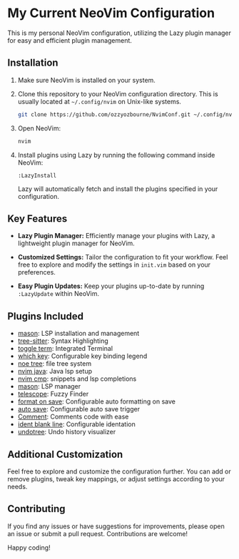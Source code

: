 
# My Current NeoVim Configuration 

This is my personal NeoVim configuration, utilizing the Lazy plugin manager for easy and efficient plugin management.

## Installation

1. Make sure NeoVim is installed on your system.

2. Clone this repository to your NeoVim configuration directory. This is usually located at `~/.config/nvim` on Unix-like systems.

    ```bash
    git clone https://github.com/ozzyozbourne/NvimConf.git ~/.config/nvim
    ```

3. Open NeoVim:

    ```bash
    nvim
    ```

4. Install plugins using Lazy by running the following command inside NeoVim:

    ```vim
    :LazyInstall
    ```

    Lazy will automatically fetch and install the plugins specified in your configuration.

## Key Features

- **Lazy Plugin Manager:** Efficiently manage your plugins with Lazy, a lightweight plugin manager for NeoVim.

- **Customized Settings:** Tailor the configuration to fit your workflow. Feel free to explore and modify the settings in `init.vim` based on your preferences.

- **Easy Plugin Updates:** Keep your plugins up-to-date by running `:LazyUpdate` within NeoVim.

## Plugins Included

- [mason](https://github.com/williamboman/mason.nvim): LSP installation and management
- [tree-sitter](https://github.com/nvim-treesitter/nvim-treesitter): Syntax Highlighting
- [toggle term](https://github.com/akinsho/toggleterm.nvim): Integrated Terminal
- [which key](https://github.com/akinsho/toggleterm.nvim): Configurable key binding legend
- [noe tree](https://github.com/nvim-neo-tree/neo-tree.nvim): file tree system
- [nvim java](https://github.com/nvim-java/nvim-java): Java lsp setup 
- [nvim cmp](https://github.com/hrsh7th/nvim-cmp): snippets and lsp completions
- [mason](https://github.com/williamboman/mason.nvim): LSP manager
- [telescope](https://github.com/nvim-telescope/telescope.nvim): Fuzzy Finder
- [format on save](https://github.com/elentok/format-on-save.nvim): Configurable auto formatting on save 
- [auto save](https://github.com/0x00-ketsu/autosave.nvim): Configurable auto save trigger
- [Comment](https://github.com/numToStr/Comment.nvim): Comments code with ease
- [ident blank line](https://github.com/lukas-reineke/indent-blankline.nvim): Configurable identation
- [undotree](https://github.com/mbbill/undotree): Undo history visualizer 

## Additional Customization

Feel free to explore and customize the configuration further. You can add or remove plugins, tweak key mappings, or adjust settings according to your needs.

## Contributing

If you find any issues or have suggestions for improvements, please open an issue or submit a pull request. Contributions are welcome!

Happy coding!
